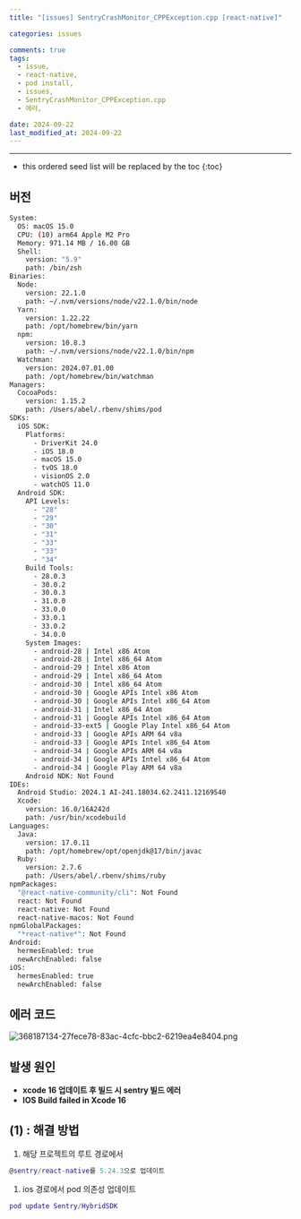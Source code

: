 ```yaml
---
title: "[issues] SentryCrashMonitor_CPPException.cpp [react-native]"

categories: issues

comments: true
tags:
  - issue,
  - react-native,
  - pod install,
  - issues,
  - SentryCrashMonitor_CPPException.cpp
  - 에러,

date: 2024-09-22
last_modified_at: 2024-09-22
---
```


---

<!-- prettier-ignore -->
* this ordered seed list will be replaced by the toc 
{:toc}

## 버전

```bash
System:
  OS: macOS 15.0
  CPU: (10) arm64 Apple M2 Pro
  Memory: 971.14 MB / 16.00 GB
  Shell:
    version: "5.9"
    path: /bin/zsh
Binaries:
  Node:
    version: 22.1.0
    path: ~/.nvm/versions/node/v22.1.0/bin/node
  Yarn:
    version: 1.22.22
    path: /opt/homebrew/bin/yarn
  npm:
    version: 10.8.3
    path: ~/.nvm/versions/node/v22.1.0/bin/npm
  Watchman:
    version: 2024.07.01.00
    path: /opt/homebrew/bin/watchman
Managers:
  CocoaPods:
    version: 1.15.2
    path: /Users/abel/.rbenv/shims/pod
SDKs:
  iOS SDK:
    Platforms:
      - DriverKit 24.0
      - iOS 18.0
      - macOS 15.0
      - tvOS 18.0
      - visionOS 2.0
      - watchOS 11.0
  Android SDK:
    API Levels:
      - "28"
      - "29"
      - "30"
      - "31"
      - "33"
      - "33"
      - "34"
    Build Tools:
      - 28.0.3
      - 30.0.2
      - 30.0.3
      - 31.0.0
      - 33.0.0
      - 33.0.1
      - 33.0.2
      - 34.0.0
    System Images:
      - android-28 | Intel x86 Atom
      - android-28 | Intel x86_64 Atom
      - android-29 | Intel x86 Atom
      - android-29 | Intel x86_64 Atom
      - android-30 | Intel x86_64 Atom
      - android-30 | Google APIs Intel x86 Atom
      - android-30 | Google APIs Intel x86_64 Atom
      - android-31 | Intel x86_64 Atom
      - android-31 | Google APIs Intel x86_64 Atom
      - android-33-ext5 | Google Play Intel x86_64 Atom
      - android-33 | Google APIs ARM 64 v8a
      - android-33 | Google APIs Intel x86_64 Atom
      - android-34 | Google APIs ARM 64 v8a
      - android-34 | Google APIs Intel x86_64 Atom
      - android-34 | Google Play ARM 64 v8a
    Android NDK: Not Found
IDEs:
  Android Studio: 2024.1 AI-241.18034.62.2411.12169540
  Xcode:
    version: 16.0/16A242d
    path: /usr/bin/xcodebuild
Languages:
  Java:
    version: 17.0.11
    path: /opt/homebrew/opt/openjdk@17/bin/javac
  Ruby:
    version: 2.7.6
    path: /Users/abel/.rbenv/shims/ruby
npmPackages:
  "@react-native-community/cli": Not Found
  react: Not Found
  react-native: Not Found
  react-native-macos: Not Found
npmGlobalPackages:
  "*react-native*": Not Found
Android:
  hermesEnabled: true
  newArchEnabled: false
iOS:
  hermesEnabled: true
  newArchEnabled: false

```

## 에러 코드

![368187134-27fece78-83ac-4cfc-bbc2-6219ea4e8404.png](https://prod-files-secure.s3.us-west-2.amazonaws.com/de231e7d-e952-4076-b38b-01f638305c35/797b26ac-1fcd-4940-8b7a-9f610f7e7e81/368187134-27fece78-83ac-4cfc-bbc2-6219ea4e8404.png)

## 발생 원인

- **xcode 16 업데이트 후 빌드 시 sentry 빌드 에러**
- **IOS Build failed in Xcode 16**

## (1) : 해결 방법

1. 해당 프로젝트의 루트 경로에서

```lua
@sentry/react-native를 5.24.3으로 업데이트
```

1. ios 경로에서 pod 의존성 업데이트

```lua
pod update Sentry/HybridSDK
```
